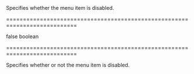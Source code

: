 <!--**
/*-------------------------------------------
    Auto-generated file. Do not modify.
-------------------------------------------

**-->
<!--d-->Specifies whether the menu item is disabled.<!--/d-->
===========================================================================
<!--default-->false<!--/default-->
<!--type-->boolean<!--/type-->
===========================================================================

<!--shortDescription-->
Specifies whether or not the menu item is disabled.
<!--/shortDescription-->

<!--fullDescription-->

<!--/fullDescription-->